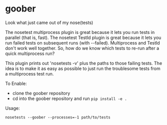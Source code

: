 goober
======

Look what just came out of my nose(tests)

The nosetest multiprocess plugin is great because it lets you run tests in parallel (that is, fast).
The nosetest TestId plugin is great because it lets you run failed tests on subsequent runs (with --failed).
Multiprocess and TestId don't work well together. So, how do we know which tests to re-run after a quick multiprocess run?

This plugin prints out 'nosetests -v' plus the paths to those failing tests. The idea is to make it as easy as possible to just run the troublesome tests from a multiprocess test run.

To Enable:
- clone the goober repository 
- cd into the goober repository and run ```pip install -e .```

Usage:

```nosetests --goober --processes=-1 path/to/tests```
